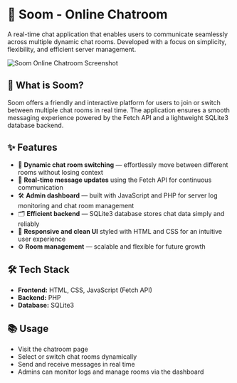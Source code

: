 # 💬 Soom - Online Chatroom

A real-time chat application that enables users to communicate seamlessly across multiple dynamic chat rooms. Developed with a focus on simplicity, flexibility, and efficient server management.

![Soom Online Chatroom Screenshot](https://github.com/user-attachments/assets/bd5f2e58-b3aa-4ed1-97b5-f96220b86ef5)

## 🎯 What is Soom?

Soom offers a friendly and interactive platform for users to join or switch between multiple chat rooms in real time. The application ensures a smooth messaging experience powered by the Fetch API and a lightweight SQLite3 database backend.

## ✨ Features

- 🔄 **Dynamic chat room switching** — effortlessly move between different rooms without losing context  
- 💬 **Real-time message updates** using the Fetch API for continuous communication  
- 🛠️ **Admin dashboard** — built with JavaScript and PHP for server log monitoring and chat room management  
- 🗂️ **Efficient backend** — SQLite3 database stores chat data simply and reliably  
- 🎨 **Responsive and clean UI** styled with HTML and CSS for an intuitive user experience  
- ⚙️ **Room management** — scalable and flexible for future growth

## 🛠️ Tech Stack

- **Frontend:** HTML, CSS, JavaScript (Fetch API)  
- **Backend:** PHP  
- **Database:** SQLite3

## 📚 Usage

- Visit the chatroom page  
- Select or switch chat rooms dynamically  
- Send and receive messages in real time  
- Admins can monitor logs and manage rooms via the dashboard
